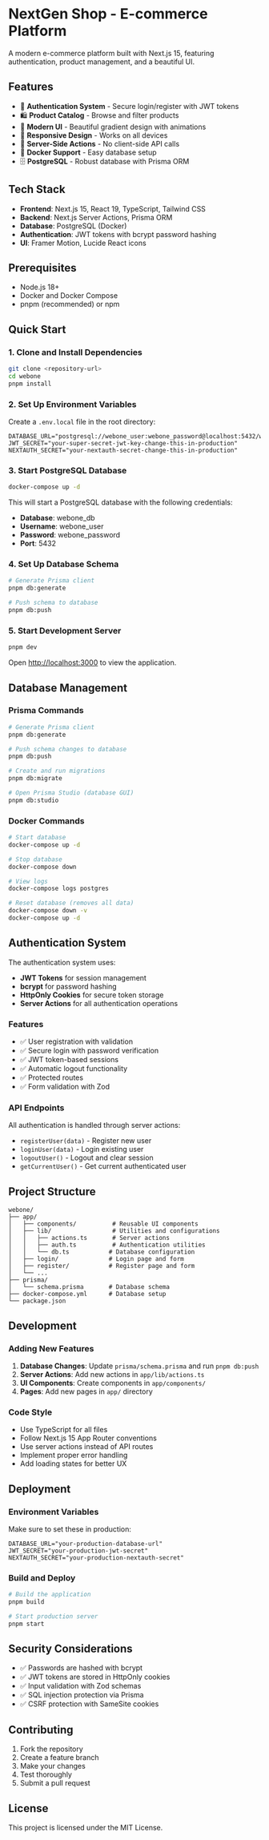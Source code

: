 # NextGen Shop - E-commerce Platform

A modern e-commerce platform built with Next.js 15, featuring authentication, product management, and a beautiful UI.

## Features

- 🔐 **Authentication System** - Secure login/register with JWT tokens
- 🛍️ **Product Catalog** - Browse and filter products
- 🎨 **Modern UI** - Beautiful gradient design with animations
- 📱 **Responsive Design** - Works on all devices
- 🚀 **Server-Side Actions** - No client-side API calls
- 🐳 **Docker Support** - Easy database setup
- 🗄️ **PostgreSQL** - Robust database with Prisma ORM

## Tech Stack

- **Frontend**: Next.js 15, React 19, TypeScript, Tailwind CSS
- **Backend**: Next.js Server Actions, Prisma ORM
- **Database**: PostgreSQL (Docker)
- **Authentication**: JWT tokens with bcrypt password hashing
- **UI**: Framer Motion, Lucide React icons

## Prerequisites

- Node.js 18+
- Docker and Docker Compose
- pnpm (recommended) or npm

## Quick Start

### 1. Clone and Install Dependencies

```bash
git clone <repository-url>
cd webone
pnpm install
```

### 2. Set Up Environment Variables

Create a `.env.local` file in the root directory:

```env
DATABASE_URL="postgresql://webone_user:webone_password@localhost:5432/webone_db"
JWT_SECRET="your-super-secret-jwt-key-change-this-in-production"
NEXTAUTH_SECRET="your-nextauth-secret-change-this-in-production"
```

### 3. Start PostgreSQL Database

```bash
docker-compose up -d
```

This will start a PostgreSQL database with the following credentials:

- **Database**: webone_db
- **Username**: webone_user
- **Password**: webone_password
- **Port**: 5432

### 4. Set Up Database Schema

```bash
# Generate Prisma client
pnpm db:generate

# Push schema to database
pnpm db:push
```

### 5. Start Development Server

```bash
pnpm dev
```

Open [http://localhost:3000](http://localhost:3000) to view the application.

## Database Management

### Prisma Commands

```bash
# Generate Prisma client
pnpm db:generate

# Push schema changes to database
pnpm db:push

# Create and run migrations
pnpm db:migrate

# Open Prisma Studio (database GUI)
pnpm db:studio
```

### Docker Commands

```bash
# Start database
docker-compose up -d

# Stop database
docker-compose down

# View logs
docker-compose logs postgres

# Reset database (removes all data)
docker-compose down -v
docker-compose up -d
```

## Authentication System

The authentication system uses:

- **JWT Tokens** for session management
- **bcrypt** for password hashing
- **HttpOnly Cookies** for secure token storage
- **Server Actions** for all authentication operations

### Features

- ✅ User registration with validation
- ✅ Secure login with password verification
- ✅ JWT token-based sessions
- ✅ Automatic logout functionality
- ✅ Protected routes
- ✅ Form validation with Zod

### API Endpoints

All authentication is handled through server actions:

- `registerUser(data)` - Register new user
- `loginUser(data)` - Login existing user
- `logoutUser()` - Logout and clear session
- `getCurrentUser()` - Get current authenticated user

## Project Structure

```
webone/
├── app/
│   ├── components/          # Reusable UI components
│   ├── lib/                 # Utilities and configurations
│   │   ├── actions.ts       # Server actions
│   │   ├── auth.ts          # Authentication utilities
│   │   └── db.ts           # Database configuration
│   ├── login/              # Login page and form
│   ├── register/           # Register page and form
│   └── ...
├── prisma/
│   └── schema.prisma       # Database schema
├── docker-compose.yml      # Database setup
└── package.json
```

## Development

### Adding New Features

1. **Database Changes**: Update `prisma/schema.prisma` and run `pnpm db:push`
2. **Server Actions**: Add new actions in `app/lib/actions.ts`
3. **UI Components**: Create components in `app/components/`
4. **Pages**: Add new pages in `app/` directory

### Code Style

- Use TypeScript for all files
- Follow Next.js 15 App Router conventions
- Use server actions instead of API routes
- Implement proper error handling
- Add loading states for better UX

## Deployment

### Environment Variables

Make sure to set these in production:

```env
DATABASE_URL="your-production-database-url"
JWT_SECRET="your-production-jwt-secret"
NEXTAUTH_SECRET="your-production-nextauth-secret"
```

### Build and Deploy

```bash
# Build the application
pnpm build

# Start production server
pnpm start
```

## Security Considerations

- ✅ Passwords are hashed with bcrypt
- ✅ JWT tokens are stored in HttpOnly cookies
- ✅ Input validation with Zod schemas
- ✅ SQL injection protection via Prisma
- ✅ CSRF protection with SameSite cookies

## Contributing

1. Fork the repository
2. Create a feature branch
3. Make your changes
4. Test thoroughly
5. Submit a pull request

## License

This project is licensed under the MIT License.
